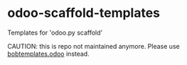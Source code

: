 # odoo-scaffold-templates
Templates for 'odoo.py scaffold'

CAUTION: this is repo not maintained anymore. Please use [bobtemplates.odoo](https://pypi.python.org/pypi/bobtemplates.odoo) instead.

